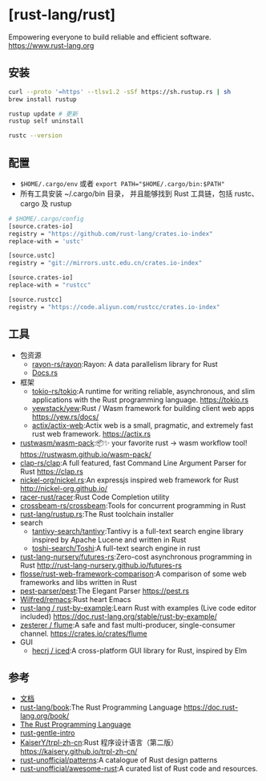 # [rust-lang/rust]

Empowering everyone to build reliable and efficient software. https://www.rust-lang.org

## 安装

```sh
curl --proto '=https' --tlsv1.2 -sSf https://sh.rustup.rs | sh
brew install rustup

rustup update # 更新
rustup self uninstall

rustc --version
```

## 配置

* `$HOME/.cargo/env` 或者 `export PATH="$HOME/.cargo/bin:$PATH"`
* 所有工具安装 ~/.cargo/bin 目录， 并且能够找到 Rust 工具链，包括 rustc、cargo 及 rustup

```sh
# $HOME/.cargo/config
[source.crates-io]
registry = "https://github.com/rust-lang/crates.io-index"
replace-with = 'ustc'

[source.ustc]
registry = "git://mirrors.ustc.edu.cn/crates.io-index"

[source.crates-io]
replace-with = "rustcc"

[source.rustcc]
registry = "https://code.aliyun.com/rustcc/crates.io-index"
```

## 工具

* 包资源
    - [rayon-rs/rayon](https://github.com/rayon-rs/rayon):Rayon: A data parallelism library for Rust
    - [Docs.rs](https://docs.rs/)
* 框架
    - [tokio-rs/tokio](https://github.com/tokio-rs/tokio):A runtime for writing reliable, asynchronous, and slim applications with the Rust programming language. https://tokio.rs
    - [yewstack/yew](https://github.com/yewstack/yew):Rust / Wasm framework for building client web apps https://yew.rs/docs/
    - [actix/actix-web](https://github.com/actix/actix-web):Actix web is a small, pragmatic, and extremely fast rust web framework. https://actix.rs
* [rustwasm/wasm-pack](https://github.com/rustwasm/wasm-pack):📦✨ your favorite rust -> wasm workflow tool! https://rustwasm.github.io/wasm-pack/
* [clap-rs/clap](https://github.com/clap-rs/clap):A full featured, fast Command Line Argument Parser for Rust https://clap.rs
* [nickel-org/nickel.rs](https://github.com/nickel-org/nickel.rs):An expressjs inspired web framework for Rust http://nickel-org.github.io/
* [racer-rust/racer](https://github.com/racer-rust/racer):Rust Code Completion utility
* [crossbeam-rs/crossbeam](https://github.com/crossbeam-rs/crossbeam):Tools for concurrent programming in Rust
* [rust-lang/rustup.rs](https://github.com/rust-lang/rustup.rs):The Rust toolchain installer
* search
    - [tantivy-search/tantivy](https://github.com/tantivy-search/tantivy):Tantivy is a full-text search engine library inspired by Apache Lucene and written in Rust
    - [toshi-search/Toshi](https://github.com/toshi-search/Toshi):A full-text search engine in rust
* [rust-lang-nursery/futures-rs](https://github.com/rust-lang-nursery/futures-rs):Zero-cost asynchronous programming in Rust http://rust-lang-nursery.github.io/futures-rs
* [flosse/rust-web-framework-comparison](https://github.com/flosse/rust-web-framework-comparison):A comparison of some web frameworks and libs written in Rust
* [pest-parser/pest](https://github.com/pest-parser/pest):The Elegant Parser https://pest.rs
* [Wilfred/remacs](https://github.com/Wilfred/remacs):Rust heart Emacs
* [rust-lang / rust-by-example](https://github.com/rust-lang/rust-by-example):Learn Rust with examples (Live code editor included) https://doc.rust-lang.org/stable/rust-by-example/
* [zesterer / flume](https://github.com/zesterer/flume):A safe and fast multi-producer, single-consumer channel. https://crates.io/crates/flume
* GUI
    - [hecrj / iced](https://github.com/hecrj/iced):A cross-platform GUI library for Rust, inspired by Elm

## 参考

* [文档](https://kaisery.gitbooks.io/rust-book-chinese/content/)
* [rust-lang/book](https://github.com/rust-lang/book):The Rust Programming Language https://doc.rust-lang.org/book/
* [The Rust Programming Language](https://doc.rust-lang.org/book/second-edition/index.html)
* [rust-gentle-intro](https://stevedonovan.github.io/rust-gentle-intro/)
* [KaiserY/trpl-zh-cn](https://github.com/KaiserY/trpl-zh-cn):Rust 程序设计语言（第二版） https://kaisery.github.io/trpl-zh-cn/
* [rust-unofficial/patterns](https://github.com/rust-unofficial/patterns):A catalogue of Rust design patterns
* [rust-unofficial/awesome-rust](https://github.com/rust-unofficial/awesome-rust):A curated list of Rust code and resources.
